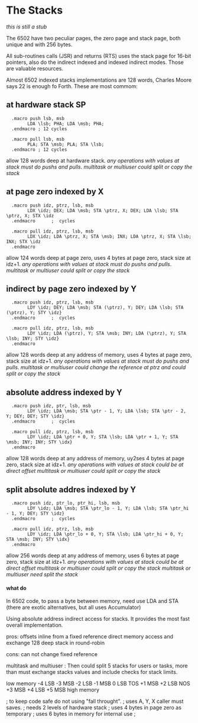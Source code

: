 # The Stacks

_this is still a stub_

The 6502 have two peculiar pages, the zero page and stack page, both unique and with 256 bytes. 

All sub-routines calls (JSR) and returns (RTS) uses the stack page for 16-bit pointers, also do the indirect indexed and indexed indirect modes. Those are valuable resources.

Almost 6502 indexed stacks implementations are 128 words, Charles Moore says 22 is enough fo Forth. These are most commom: 

## at hardware stack SP

      .macro push lsb, msb 
            LDA \lsb; PHA; LDA \msb; PHA; 
      .endmacro ; 12 cycles
      
      .macro pull lsb, msb 
            PLA; STA \msb; PLA; STA \lsb; 
      .endmacro ; 12 cycles
      
allow 128 words deep at hardware stack.
_any operations with values at stack must do pushs and pulls_.
_multitask or multiuser could split or copy the stack_

## at page zero indexed by X
      
      .macro push idz, ptrz, lsb, msb 
            LDX \idz; DEX; LDA \msb; STA \ptrz, X; DEX; LDA \lsb; STA \ptrz, X; STX \idz
      .endmacro      ;  cycles
      
      .macro pull idz, ptrz, lsb, msb 
            LDX \idz; LDA \ptrz, X; STA \msb; INX; LDA \ptrz, X; STA \lsb; INX; STX \idz 
      .endmacro

allow 124 words deep at page zero, uses 4 bytes at page zero, stack size at idz+1.
_any operations with values at stack must do pushs and pulls_.
_multitask or multiuser could split or copy the stack_

## indirect by page zero indexed by Y

      .macro push idz, ptrz, lsb, msb 
            LDY \idz; DEY; LDA \msb; STA (\ptrz), Y; DEY; LDA \lsb; STA (\ptrz), Y; STY \idz} 
      .endmacro      ;  cycles
      
      .macro pull idz, ptrz, lsb, msb 
            LDY \idz; LDA (\ptrz), Y; STA \msb; INY; LDA (\ptrz), Y; STA \lsb; INY; STY \idz} 
      .endmacro

allow 128 words deep at any address of memory, uses 4 bytes at page zero, stack size at idz+1.
_any operations with values at stack must do pushs and pulls_.
_multitask or multiuser could change the reference at ptrz and could split or copy the stack_

## absolute address indexed by Y
      
      .macro push idz, ptr, lsb, msb 
            LDY \idz; LDA \msb; STA \ptr - 1, Y; LDA \lsb; STA \ptr - 2, Y; DEY; DEY; STY \idz} 
      .endmacro      ;  cycles
      
      .macro pull idz, ptrz, lsb, msb 
            LDY \idz; LDA \ptr + 0, Y; STA \lsb; LDA \ptr + 1, Y; STA \msb; INY; INY; STY \idx} 
      .endmacro

allow 128 words deep at any address of memory, uy2ses 4 bytes at page zero, stack size at idz+1.
_any operations with values at stack could be at direct offset_
_multitask or multiuser could split or copy the stack_

## split absolute addres indexed by Y
      
      .macro push idz, ptr_lo, ptr_hi, lsb, msb 
            LDY \idz; LDA \msb; STA \ptr_lo - 1, Y; LDA \lsb; STA \ptr_hi - 1, Y; DEY; STY \idz} 
      .endmacro      ;  cycles
      
      .macro pull idz, ptrz, lsb, msb 
            LDY \idz; LDA \ptr_lo + 0, Y; STA \lsb; LDA \ptr_hi + 0, Y; STA \msb; INY; STY \idx} 
      .endmacro

allow 256 words deep at any address of memory, uses 6 bytes at page zero, stack size at idz+1.
_any operations with values at stack could be at direct offset_
_multitask or multiuser could split or copy the stack_
_multitask or multiuser need split the stack_

#### what do 

In 6502 code, to pass a byte between memory, need use LDA and STA (there are exotic alternatives, but all uses Accumulator)

Using absolute address indirect access for stacks. It provides the most fast overall implementation.

pros:
   offsets inline from a fixed reference
   direct memory access and exchange
   128 deep stack in round-robin

cons:
   can not change fixed reference

multitask and multiuser :
   Then could split 5 stacks for users or tasks, more than must exchange stacks values and include checks for stack limits.

  low memory
   -4  LSB
   -3  MSB
   -2  LSB
   -1  MSB
    0  LSB TOS
   +1  MSB
   +2  LSB NOS
   +3  MSB
   +4  LSB
   +5  MSB
 high memory

; to keep code safe do not using "fall throught".
; uses A, Y, X caller must saves.
; needs 2 levels of hardware stack
; uses 4 bytes in page zero as temporary
; uses 6 bytes in memory for internal use
;


    

